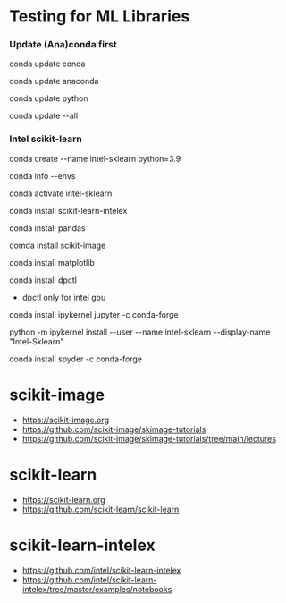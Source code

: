 # Testing for ML Libraries

### Update (Ana)conda first 
conda update conda

conda update anaconda

conda update python

conda update --all

### Intel scikit-learn
conda create --name intel-sklearn python=3.9

conda info --envs

conda activate intel-sklearn

conda install scikit-learn-intelex

conda install pandas

comda install scikit-image

conda install matplotlib

conda install dpctl
- dpctl only for intel gpu

conda install ipykernel jupyter -c conda-forge

python -m ipykernel install --user --name intel-sklearn --display-name "Intel-Sklearn"

conda install spyder -c conda-forge

# scikit-image
- https://scikit-image.org
- https://github.com/scikit-image/skimage-tutorials
- https://github.com/scikit-image/skimage-tutorials/tree/main/lectures

# scikit-learn
- https://scikit-learn.org
- https://github.com/scikit-learn/scikit-learn

# scikit-learn-intelex 
- https://github.com/intel/scikit-learn-intelex
- https://github.com/intel/scikit-learn-intelex/tree/master/examples/notebooks
